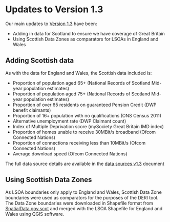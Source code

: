 # Updates to Version 1.3

Our main updates to [Version 1.3](https://www.gmtableau.nhs.uk/t/GMCA/views/DigitalExclusionRiskIndexv1_3/DERIhomepage?%3Aiid=1&%3AisGuestRedirectFromVizportal=y&%3Aembed=y) have been:
* Adding in data for Scotland to ensure we have coverage of Great Britain
* Using Scottish Data Zones as comparators for LSOAs in England and Wales

## Adding Scottish data
As with the data for England and Wales, the Scottish data included is:
* Proportion of population aged 65+ (National Records of Scotland Mid-year population estimates)
* Proportion of population aged 75+ (National Records of Scotland Mid-year population estimates)
* Proportion of over 65 residents on guaranteed Pension Credit (DWP benefit claimants)
* Proportion of 16+ population with no qualifications (ONS Census 2011)
* Alternative unemployment rate (DWP Claimant count)
* Index of Multiple Deprivation score (mySociety Great Britain IMD index)
* Proportion of homes unable to receive 30MBit/s broadband (Ofcom Connected Nations)
* Proportion of connections receiving less than 10MBit/s (Ofcom Connected Nations)
* Average download speed (Ofcom Connected Nations)

The full data source details are available in the [data sources v1.3](https://github.com/GreaterManchesterODA/Digital-Exclusion-Risk-Index/blob/main/Version%201.3/Data%20sources_v1.3.csv) document

## Using Scottish Data Zones
As LSOA boundaries only apply to England and Wales, Scottish Data Zone boundaries were used as comparators for the purposes of the DERI tool. The Data Zone boundaries were downloaded in Shapefile format from [SpatialData.gov.scot](https://www.spatialdata.gov.scot/geonetwork/srv/api/records/7d3e8709-98fa-4d71-867c-d5c8293823f2#:~:text=The%20finalised%20set%20of%20boundaries%20consists%20of%206%2C976,previous%202001%20codes%20ranged%20from%20S01000001%20to%20S01006505%29.) and merged with the LSOA Shapefile for England and Wales using QGIS software. 
